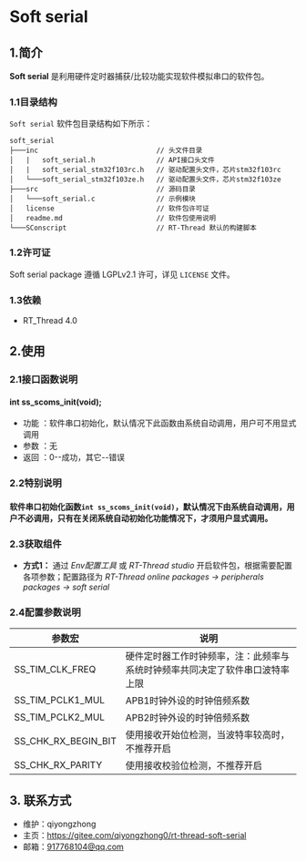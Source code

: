 ﻿# Soft serial

## 1.简介

**Soft serial** 是利用硬件定时器捕获/比较功能实现软件模拟串口的软件包。

### 1.1目录结构

`Soft serial` 软件包目录结构如下所示：

``` 
soft_serial
├───inc                             // 头文件目录
│   |   soft_serial.h               // API接口头文件
│   |   soft_serial_stm32f103rc.h   // 驱动配置头文件，芯片stm32f103rc
│   └───soft_serial_stm32f103ze.h   // 驱动配置头文件，芯片stm32f103ze
├───src                             // 源码目录
│   └───soft_serial.c               // 示例模块
│   license                         // 软件包许可证
│   readme.md                       // 软件包使用说明
└───SConscript                      // RT-Thread 默认的构建脚本
```

### 1.2许可证

Soft serial package 遵循 LGPLv2.1 许可，详见 `LICENSE` 文件。

### 1.3依赖

- RT_Thread 4.0

## 2.使用

### 2.1接口函数说明

#### int ss_scoms_init(void);
- 功能 ：软件串口初始化，默认情况下此函数由系统自动调用，用户可不用显式调用
- 参数 ：无
- 返回 ：0--成功，其它--错误

### 2.2特别说明
#### 软件串口初始化函数`int ss_scoms_init(void)`，默认情况下由系统自动调用，用户不必调用，只有在关闭系统自动初始化功能情况下，才须用户显式调用。

### 2.3获取组件

- **方式1：**
通过 *Env配置工具* 或 *RT-Thread studio* 开启软件包，根据需要配置各项参数；配置路径为 *RT-Thread online packages -> peripherals packages -> soft serial* 


### 2.4配置参数说明

| 参数宏 | 说明 |
| ---- | ---- |
| SS_TIM_CLK_FREQ 			| 硬件定时器工作时钟频率，注：此频率与系统时钟频率共同决定了软件串口波特率上限
| SS_TIM_PCLK1_MUL 			| APB1时钟外设的时钟倍频系数
| SS_TIM_PCLK2_MUL 			| APB2时钟外设的时钟倍频系数
| SS_CHK_RX_BEGIN_BIT 		| 使用接收开始位检测，当波特率较高时，不推荐开启
| SS_CHK_RX_PARITY 			| 使用接收校验位检测，不推荐开启

## 3. 联系方式

* 维护：qiyongzhong
* 主页：https://gitee.com/qiyongzhong0/rt-thread-soft-serial
* 邮箱：917768104@qq.com
